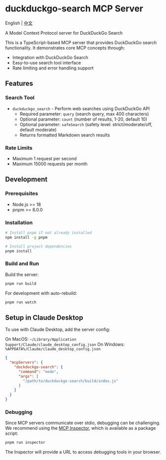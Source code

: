# duckduckgo-search MCP Server

English | [中文](README_zh.md)

A Model Context Protocol server for DuckDuckGo Search

This is a TypeScript-based MCP server that provides DuckDuckGo search functionality. It demonstrates core MCP concepts through:

- Integration with DuckDuckGo Search
- Easy-to-use search tool interface
- Rate limiting and error handling support

## Features

### Search Tool

- `duckduckgo_search` - Perform web searches using DuckDuckGo API
  - Required parameter: `query` (search query, max 400 characters)
  - Optional parameter: `count` (number of results, 1-20, default 10)
  - Optional parameter: `safeSearch` (safety level: strict/moderate/off, default moderate)
  - Returns formatted Markdown search results

### Rate Limits

- Maximum 1 request per second
- Maximum 15000 requests per month

## Development

### Prerequisites

- Node.js >= 18
- pnpm >= 8.0.0

### Installation

```bash
# Install pnpm if not already installed
npm install -g pnpm

# Install project dependencies
pnpm install
```

### Build and Run

Build the server:

```bash
pnpm run build
```

For development with auto-rebuild:

```bash
pnpm run watch
```

## Setup in Claude Desktop

To use with Claude Desktop, add the server config:

On MacOS: `~/Library/Application Support/Claude/claude_desktop_config.json`
On Windows: `%APPDATA%/Claude/claude_desktop_config.json`

```json
{
  "mcpServers": {
    "duckduckgo-search": {
      "command": "node",
      "args": [
        "/path/to/duckduckgo-search/build/index.js"
      ]
    }
  }
}
```

### Debugging

Since MCP servers communicate over stdio, debugging can be challenging. We recommend using the [MCP Inspector](https://github.com/modelcontextprotocol/inspector), which is available as a package script:

```bash
pnpm run inspector
```

The Inspector will provide a URL to access debugging tools in your browser.
